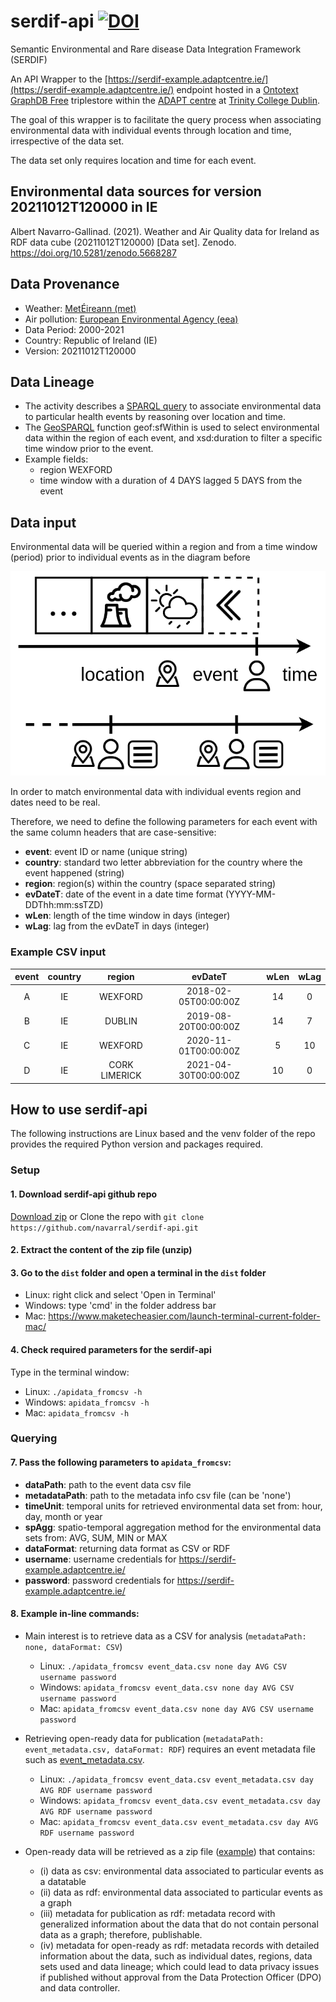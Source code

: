 # serdif-api [![DOI](https://zenodo.org/badge/DOI/10.5281/zenodo.5772091.svg)](https://doi.org/10.5281/zenodo.5772091)

Semantic Environmental and Rare disease Data Integration Framework (SERDIF)

An API Wrapper to the [https://serdif-example.adaptcentre.ie/](https://serdif-example.adaptcentre.ie/) endpoint 
hosted in a [Ontotext GraphDB Free](https://graphdb.ontotext.com/) triplestore within
the [ADAPT centre](https://www.adaptcentre.ie/) at [Trinity College Dublin](https://www.tcd.ie/).

The goal of this wrapper is to facilitate the query process when associating environmental data
with individual events through location and time, irrespective of the data set. 

The data set only requires location and time for each event.


## Environmental data sources for version 20211012T120000 in IE

Albert Navarro-Gallinad. (2021). Weather and Air Quality data for Ireland as RDF data cube (20211012T120000) [Data set]. Zenodo. https://doi.org/10.5281/zenodo.5668287


## Data Provenance
* Weather: [MetÉireann (met)](https://www.met.ie/climate/available-data/historical-data)
* Air pollution: [European Environmental Agency (eea)](https://discomap.eea.europa.eu/map/fme/AirQualityExport.htm)
* Data Period: 2000-2021
* Country: Republic of Ireland (IE)
* Version: 20211012T120000


## Data Lineage
* The activity describes a [SPARQL query](https://www.w3.org/TR/sparql11-query/) to associate environmental data 
to particular health events by reasoning over location and time. 
* The [GeoSPARQL](https://graphdb.ontotext.com/documentation/standard/geosparql-support.html) function geof:sfWithin is used to select environmental data within the region 
of each event, and xsd:duration to filter a specific time window prior to the event. 
* Example fields:
  * region WEXFORD
  * time window with a duration of 4 DAYS lagged 5 DAYS from the event 

## Data input

Environmental data will be queried within a region and from a time window (period) 
prior to individual events as in the diagram before

<p align="center">
  <img src="time-window_envoRecord.png" />
</p>

In order to match environmental data with individual events region and dates need to be real.

Therefore, we need to define the following parameters for each event 
with the same column headers that are case-sensitive:
* **event**: event ID or name (unique string)
* **country**: standard two letter abbreviation for the country where the event happened (string)
* **region**: region(s) within the country (space separated string)
* **evDateT**: date of the event in a date time format (YYYY-MM-DDThh:mm:ssTZD)
* **wLen**: length of the time window in days (integer)
* **wLag**: lag from the evDateT in days (integer)

### Example CSV input

| event | country |    region     |       evDateT        | wLen | wLag |
|:-----:|:-------:|:-------------:|:--------------------:|:----:|:----:|
|   A   |   IE    |    WEXFORD    | 2018-02-05T00:00:00Z |  14  |  0   |
|   B   |   IE    |    DUBLIN     | 2019-08-20T00:00:00Z |  14  |  7   |
|   C   |   IE    |    WEXFORD    | 2020-11-01T00:00:00Z |  5   |  10  |
|   D   |   IE    | CORK LIMERICK | 2021-04-30T00:00:00Z |  10  |  0   |


## How to use serdif-api
The following instructions are Linux based and the venv folder of the repo 
provides the required Python version and packages required.

### Setup

#### 1. Download serdif-api github repo

[Download zip](https://github.com/navarral/serdif-api/archive/refs/heads/main.zip)
   or Clone the repo with `git clone https://github.com/navarral/serdif-api.git`

#### 2. Extract the content of the zip file (unzip)

#### 3. Go to the `dist` folder and open a terminal in the `dist` folder

* Linux: right click and select 'Open in Terminal'
* Windows: type 'cmd' in the folder address bar 
* Mac: https://www.maketecheasier.com/launch-terminal-current-folder-mac/

#### 4. Check required parameters for the serdif-api
Type in the terminal window:

* Linux: `./apidata_fromcsv -h`
* Windows: `apidata_fromcsv -h`
* Mac: `apidata_fromcsv -h`

### Querying

#### 7. Pass the following parameters to `apidata_fromcsv`:

* **dataPath**: path to the event data csv file
* **metadataPath**: path to the metadata info csv file (can be 'none')
* **timeUnit**: temporal units for retrieved environmental data set from: hour, day, month or year
* **spAgg**: spatio-temporal aggregation method for the environmental data sets from: AVG, SUM, MIN or MAX
* **dataFormat**: returning data format as CSV or RDF
* **username**: username credentials for https://serdif-example.adaptcentre.ie/
* **password**: password credentials for https://serdif-example.adaptcentre.ie/

#### 8. Example in-line commands: 

* Main interest is to retrieve data as a CSV for analysis (`metadataPath: none, dataFormat: CSV`)
  * Linux: `./apidata_fromcsv event_data.csv none day AVG CSV username password`
  * Windows: `apidata_fromcsv event_data.csv none day AVG CSV username password`
  * Mac: `apidata_fromcsv event_data.csv none day AVG CSV username password`


* Retrieving open-ready data for publication (`metadataPath: event_metadata.csv, dataFormat: RDF`) requires 
  an event metadata file such as [event_metadata.csv](https://github.com/navarral/serdif-api/blob/main/event_metadata.csv).
  * Linux: `./apidata_fromcsv event_data.csv event_metadata.csv day AVG RDF username password`
  * Windows: `apidata_fromcsv event_data.csv event_metadata.csv day AVG RDF username password`
  * Mac: `apidata_fromcsv event_data.csv event_metadata.csv day AVG RDF username password`


* Open-ready data will be retrieved as a zip file ([example](https://github.com/navarral/serdif-api/blob/main/ee-openready-20211012T120000-QT-20211209T184108.zip)) that contains:
  * (i) data as csv: environmental data associated to particular events as a datatable
  * (ii) data as rdf: environmental data associated to particular events as a graph 
  * (iii) metadata for publication as rdf: metadata record with generalized information about the data
  that do not contain personal data as a graph; therefore, publishable.
  * (iv) metadata for open-ready as rdf: metadata records with detailed information about the data,
  such as individual dates, regions, data sets used and data lineage; which could lead to data privacy issues
  if published without approval from the Data Protection Officer (DPO) and data controller.

